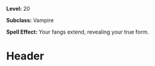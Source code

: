 <!-- TITLE: Spell: Vampire Form -->
<!-- SUBTITLE:  -->

**Level:** 20

**Subclass:** Vampire

**Spell Effect:** Your fangs extend, revealing your true form.

# Header